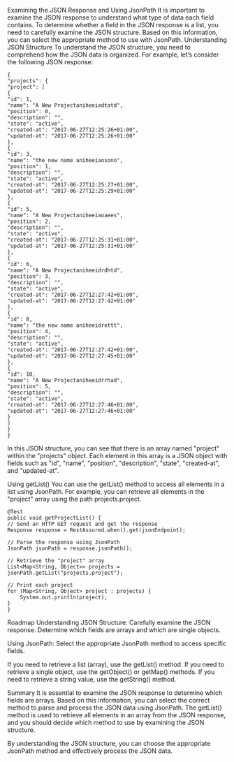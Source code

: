 Examining the JSON Response and Using JsonPath
It is important to examine the JSON response to understand what type of data each field contains. 
To determine whether a field in the JSON response is a list, you need to carefully examine the JSON structure. 
Based on this information, you can select the appropriate method to use with JsonPath.
Understanding JSON Structure
To understand the JSON structure, you need to comprehend how the JSON data is organized. 
For example, let’s consider the following JSON response:

    {
    "projects": {
    "project": [
    {
    "id": 1,
    "name": "A New Projectaniheeiadtatd",
    "position": 0,
    "description": "",
    "state": "active",
    "created-at": "2017-06-27T12:25:26+01:00",
    "updated-at": "2017-06-27T12:25:26+01:00"
    },
    {
    "id": 3,
    "name": "the new name aniheeiaosono",
    "position": 1,
    "description": "",
    "state": "active",
    "created-at": "2017-06-27T12:25:27+01:00",
    "updated-at": "2017-06-27T12:25:29+01:00"
    },
    {
    "id": 5,
    "name": "A New Projectaniheeiaoaees",
    "position": 2,
    "description": "",
    "state": "active",
    "created-at": "2017-06-27T12:25:31+01:00",
    "updated-at": "2017-06-27T12:25:31+01:00"
    },
    {
    "id": 6,
    "name": "A New Projectaniheeidrdhtd",
    "position": 3,
    "description": "",
    "state": "active",
    "created-at": "2017-06-27T12:27:42+01:00",
    "updated-at": "2017-06-27T12:27:42+01:00"
    },
    {
    "id": 8,
    "name": "the new name aniheeidrettt",
    "position": 4,
    "description": "",
    "state": "active",
    "created-at": "2017-06-27T12:27:42+01:00",
    "updated-at": "2017-06-27T12:27:45+01:00"
    },
    {
    "id": 10,
    "name": "A New Projectaniheeidrrhad",
    "position": 5,
    "description": "",
    "state": "active",
    "created-at": "2017-06-27T12:27:46+01:00",
    "updated-at": "2017-06-27T12:27:46+01:00"
    }
    ]
    }
    }
In this JSON structure, you can see that there is an array named "project" within the "projects" object. 
Each element in this array is a JSON object with fields such as 
"id", "name", "position", "description", "state", "created-at", and "updated-at".

Using getList()
You can use the getList() method to access all elements in a list using JsonPath. 
For example, you can retrieve all elements in the "project" array using the path projects.project.


    @Test
    public void getProjectList() {
    // Send an HTTP GET request and get the response
    Response response = RestAssured.when().get(jsonEndpoint);

    // Parse the response using JsonPath
    JsonPath jsonPath = response.jsonPath();

    // Retrieve the "project" array
    List<Map<String, Object>> projects = jsonPath.getList("projects.project");

    // Print each project
    for (Map<String, Object> project : projects) {
        System.out.println(project);
    }
    }
Roadmap
Understanding JSON Structure:
Carefully examine the JSON response.
Determine which fields are arrays and which are single objects.

Using JsonPath:
Select the appropriate JsonPath method to access specific fields.

If you need to retrieve a list (array), use the getList() method.
If you need to retrieve a single object, use the getObject() or getMap() methods.
If you need to retrieve a string value, use the getString() method.

Summary
It is essential to examine the JSON response to determine which fields are arrays. 
Based on this information, you can select the correct method to parse and process the JSON data using JsonPath. 
The getList() method is used to retrieve all elements in an array from the JSON response, 
and you should decide which method to use by examining the JSON structure.

By understanding the JSON structure, you can choose the appropriate JsonPath method and effectively process the JSON data.